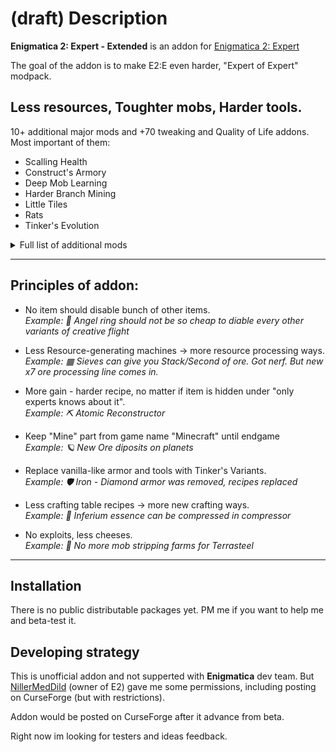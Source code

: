 # (draft) Description


**Enigmatica 2: Expert - Extended** is an addon for [Enigmatica 2: Expert](https://www.curseforge.com/minecraft/modpacks/enigmatica2expert)

The goal of the addon is to make E2:E even harder, "Expert of Expert" modpack.

## Less resources, Toughter mobs, Harder tools.

10+ additional major mods and +70 tweaking and Quality of Life addons. Most important of them:
 - Scalling Health
 - Construct's Armory
 - Deep Mob Learning
 - Harder Branch Mining
 - Little Tiles
 - Rats
 - Tinker's Evolution

<details>
<summary>Full list of additional mods</summary>

|Mod                    |Description|
|----:                  |:-----     |
|`ae2fc`                |Applied Energetics Extension
|`armoryexpansion`      |*TC addon*
|`artisanautomation`    |*AW addon*
|`artisanworktables`    |Extended crafting methods
|`athenaeum`            |
|`avaritiaio`           |EnderIO + Avaritia
|`base`                 |*lib*
|`bedpatch`             |Fix "stuck in bed" situations
|`BedrockOre`           |Ore veins inside bedrock
|`betteranimals`        |Clientside vanilla animals models
|`betteranimalsplus`    |More ditailed animals
|`BetterHurtTimer`      |Harder fights
|`CapabilityProxy`      |Ranged acces to machines
|`CD4017BE_lib`         |*lib*
|`ChunkAnimator`        |Chunk loading animation
|`Computronics`         |*CC addon*
|`conarm`               |Tinker's Armor
|`ContentTweaker`       |*lib*
|`crafttweakerutils`    |*lib*
|`CreativeCore   `      |*lib*
|`culinaryconstruct`    |Sandwiches made with up to 5 food
|`dcintegration`        |Discord server bot
|`deepmoblearning`      |Mob farm
|`dwmh`                 |Dude! Where's my Horse?
|`DynamicSurroundings`  |More sound effects
|`dynamistics`          |
|`EnergeticSheep`       |Sheep that produce electricity
|`findme`               |*AE2 addon*
|`Flopper`              |Hopper for fluid
|`framedcompactdrawers` |Framed compacting drawers
|`GameStages`           |*lib, used to spawn mobs in armor*
|`HarderBranchMining`   |Harder digging on low levels
|`harvestcrafttweaker`  |*lib*
|`IconExporter`         |*lib*
|`ImmersiveCables`      |IE cables for AE2
|`immersivetweaker`     |*lib*
|`IntegratedCrafting`   |*ID addon*
|`integratednbt`        |*ID addon*
|`IntegratedTerminals`  |*ID addon*
|`inworldcrafting`      |*lib*
|`JustEnoughCalculation`|Calculating crafts like in ME terminal
|`keywizard`            |Visualisation of used hotkeys
|`LagGoggles`           |Show where it lagging
|`lazy`                 |
|`libnine`              |*lib*
|`LittleTiles`          |Microblocks
|`matc`                 |+5 Infusion crystals for MystAgric
|`materialchanger`      |*lib, changing default tools& armor params*
|`MCTSmelteryIO`        |Smeltery Faster, automatic casting
|`mechanics`            |New crafting ways
|`mia`                  |*lib*
|`MineMenu`             |Radial menu
|`MineralTracker`       |*ImmEng addon, shows diposits*
|`MysticalCreations`    |*addon*
|`notenoughrtgs`        |Compressed RTGs
|`oeintegration`        |OreExcavation as Tinker's Tool Upgrade
|`OpenSecurity`         |*CC addon*
|`OreLib`               |*lib*
|`PackagedExCrafting`   |*AE2 addon*
|`plustweaks`           |
|`PotionCore`           |More potions
|`Preston`              |Compressed blocks
|`probe`                |*lib*
|`QuarkOddities`        |*addon*
|`rats`                 |Animal automation + Fun
|`RedstoneControl`      |Redstone logic
|`rttweaker`            |
|`sampler`              |Advanced lag detecting lib
|`ScalingHealth`        |Change mobs health
|`SilentLib`            |*lib*
|`SpartanShields`       |Bunch of shields
|`tconevo`              |Additional functioning Tinker's materials
|`ThermalInnovation`    |TE tools addon
|`TickCentral`          |*lag goggles lib*
|`tinkersoc`            |
|`TravelersBackpack`    |Backpacks mod
|`tweakersconstruct`    |Change stats of Tinker's tools
|`vaultopic`            |ME terminal over vanilla chests
|`zentoolforge`         |*lib*

</details>

-----------------

## Principles of addon:

- No item should disable bunch of other items.  
  *Example: 💍 Angel ring should not be so cheap to diable every other variants of creative flight*

- Less Resource-generating machines -> more resource processing ways.  
  *Example: ▦ Sieves can give you Stack/Second of ore. Got nerf. But new x7 ore processing line comes in.*

- More gain - harder recipe, no matter if item is hidden under "only experts knows about it".  
  *Example: ⛏ Atomic Reconstructor*

- Keep "Mine" part from game name "Minecraft" until endgame  
  *Example: 🪐 New Ore diposits on planets*
  
- Replace vanilla-like armor and tools with Tinker's Variants.  
  *Example: 🛡️ Iron - Diamond armor was removed, recipes replaced*
  
- Less crafting table recipes -> more new crafting ways.  
  *Example: 🔮 Inferium essence can be compressed in compressor*
  
- No exploits, less cheeses.  
  *Example: 🍫 No more mob stripping farms for Terrasteel*

-----------------

## Installation

There is no public distributable packages yet. PM me if you want to help me and beta-test it.

## Developing strategy

This is unofficial addon and not supperted with **Enigmatica** dev team. But [NillerMedDild](https://github.com/NillerMedDild) (owner of E2) gave me some permissions, including posting on CurseForge (but with restrictions).

Addon would be posted on CurseForge after it advance from beta.

Right now im looking for testers and ideas feedback.